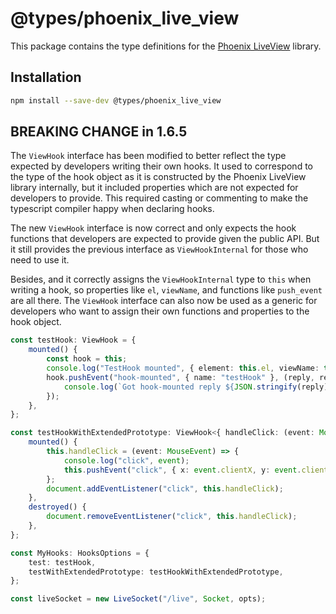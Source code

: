 # @types/phoenix_live_view

This package contains the type definitions for the [Phoenix LiveView](https://github.com/phoenixframework/phoenix_live_view) library.

## Installation

```bash
npm install --save-dev @types/phoenix_live_view
```

## BREAKING CHANGE in 1.6.5

The `ViewHook` interface has been modified to better reflect the type expected by developers writing their own hooks. It used to correspond to the type of the hook object as it is constructed by the Phoenix LiveView library internally, but it included properties which are not expected for developers to provide. This required casting or commenting to make the typescript compiler happy when declaring hooks.

The new `ViewHook` interface is now correct and only expects the hook functions that developers are expected to provide given the public API. But it still provides the previous interface as `ViewHookInternal` for those who need to use it.

Besides, and it correctly assigns the `ViewHookInternal` type to `this` when writing a hook, so properties like `el`, `viewName`, and functions like `push_event` are all there. The `ViewHook` interface can also now be used as a generic for developers who want to assign their own functions and properties to the hook object.

```typescript
const testHook: ViewHook = {
    mounted() {
        const hook = this;
        console.log("TestHook mounted", { element: this.el, viewName: this.viewName });
        hook.pushEvent("hook-mounted", { name: "testHook" }, (reply, ref) => {
            console.log(`Got hook-mounted reply ${JSON.stringify(reply)} ref ${ref}`);
        });
    },
};

const testHookWithExtendedPrototype: ViewHook<{ handleClick: (event: MouseEvent) => void }> = {
    mounted() {
        this.handleClick = (event: MouseEvent) => {
            console.log("click", event);
            this.pushEvent("click", { x: event.clientX, y: event.clientY });
        };
        document.addEventListener("click", this.handleClick);
    },
    destroyed() {
        document.removeEventListener("click", this.handleClick);
    },
};

const MyHooks: HooksOptions = {
    test: testHook,
    testWithExtendedPrototype: testHookWithExtendedPrototype,
};

const liveSocket = new LiveSocket("/live", Socket, opts);

```


